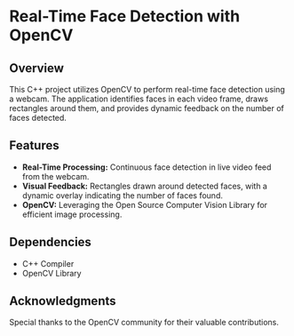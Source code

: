 # Real-Time Face Detection with OpenCV

## Overview
This C++ project utilizes OpenCV to perform real-time face detection using a webcam. The application identifies faces in each video frame, draws rectangles around them, and provides dynamic feedback on the number of faces detected.


## Features
- **Real-Time Processing:** Continuous face detection in live video feed from the webcam.
- **Visual Feedback:** Rectangles drawn around detected faces, with a dynamic overlay indicating the number of faces found.
- **OpenCV:** Leveraging the Open Source Computer Vision Library for efficient image processing.

## Dependencies
- C++ Compiler
- OpenCV Library


## Acknowledgments
Special thanks to the OpenCV community for their valuable contributions.
